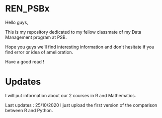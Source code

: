 # REN_PSBx

Hello guys, 

This is my repository dedicated to my fellow classmate of my Data Management program at PSB.

Hope you guys we'll find interesting information and don't hesitate if you find error or idea of amelioration. 

Have a good read !

# Updates

I will put information about our 2 courses in R and Mathematics.

Last updates : 25/10/2020 
I just upload the first version of the comparison between R and Python.
